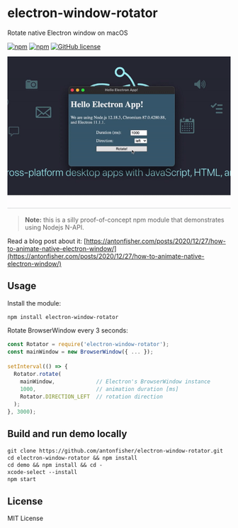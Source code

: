 # electron-window-rotator

Rotate native Electron window on macOS

[![npm](https://img.shields.io/npm/v/electron-window-rotator.svg?colorB=brightgreen)](https://www.npmjs.com/package/electron-window-rotator)
[![npm](https://img.shields.io/npm/dt/electron-window-rotator.svg?colorB=brightgreen)](https://www.npmjs.com/package/electron-window-rotator)
[![GitHub license](https://img.shields.io/github/license/antonfisher/electron-window-rotator.svg)](https://github.com/antonfisher/electron-window-rotator/blob/master/LICENSE)

![Demo gif](https://raw.githubusercontent.com/antonfisher/electron-window-rotator/docs/images/demo-1.0.0.gif)

>**Note:** this is a silly proof-of-concept npm module that demonstrates using Nodejs N-API.

Read a blog post about it: [https://antonfisher.com/posts/2020/12/27/how-to-animate-native-electron-window/](https://antonfisher.com/posts/2020/12/27/how-to-animate-native-electron-window/)

## Usage

Install the module:

```shell
npm install electron-window-rotator
```

Rotate BrowserWindow every 3 seconds:

```js
const Rotator = require('electron-window-rotator');
const mainWindow = new BrowserWindow({ ... });

setInterval(() => {
  Rotator.rotate(
    mainWindow,             // Electron's BrowserWindow instance
    1000,                   // animation duration [ms]
    Rotator.DIRECTION_LEFT  // rotation direction
  );
}, 3000);
```

## Build and run demo locally

```shell
git clone https://github.com/antonfisher/electron-window-rotator.git
cd electron-window-rotator && npm install
cd demo && npm install && cd -
xcode-select --install
npm start
```

## License

MIT License
